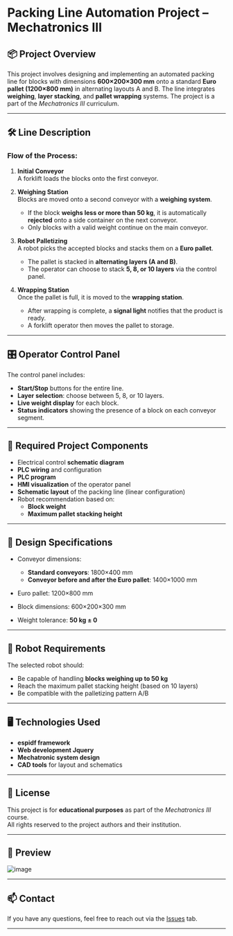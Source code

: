# Packing Line Automation Project – Mechatronics III

## 📦 Project Overview

This project involves designing and implementing an automated packing line for blocks with dimensions **600×200×300 mm** onto a standard **Euro pallet (1200×800 mm)** in alternating layouts A and B. The line integrates **weighing**, **layer stacking**, and **pallet wrapping** systems. The project is a part of the *Mechatronics III* curriculum.

---

## 🛠️ Line Description

### Flow of the Process:

1. **Initial Conveyor**  
   A forklift loads the blocks onto the first conveyor.

2. **Weighing Station**  
   Blocks are moved onto a second conveyor with a **weighing system**.
   - If the block **weighs less or more than 50 kg**, it is automatically **rejected** onto a side container on the next conveyor.
   - Only blocks with a valid weight continue on the main conveyor.

3. **Robot Palletizing**  
   A robot picks the accepted blocks and stacks them on a **Euro pallet**.
   - The pallet is stacked in **alternating layers (A and B)**.
   - The operator can choose to stack **5, 8, or 10 layers** via the control panel.

4. **Wrapping Station**  
   Once the pallet is full, it is moved to the **wrapping station**.
   - After wrapping is complete, a **signal light** notifies that the product is ready.
   - A forklift operator then moves the pallet to storage.

---

## 🎛️ Operator Control Panel

The control panel includes:
- **Start/Stop** buttons for the entire line.
- **Layer selection**: choose between 5, 8, or 10 layers.
- **Live weight display** for each block.
- **Status indicators** showing the presence of a block on each conveyor segment.

---

## 🧰 Required Project Components

- Electrical control **schematic diagram**
- **PLC wiring** and configuration
- **PLC program**
- **HMI visualization** of the operator panel
- **Schematic layout** of the packing line (linear configuration)
- Robot recommendation based on:
  - **Block weight**
  - **Maximum pallet stacking height**

---

## 📐 Design Specifications

- Conveyor dimensions:
  - **Standard conveyors**: 1800×400 mm
  - **Conveyor before and after the Euro pallet**: 1400×1000 mm

- Euro pallet: 1200×800 mm
- Block dimensions: 600×200×300 mm
- Weight tolerance: **50 kg ± 0**

---

## 🤖 Robot Requirements

The selected robot should:
- Be capable of handling **blocks weighing up to 50 kg**
- Reach the maximum pallet stacking height (based on 10 layers)
- Be compatible with the palletizing pattern A/B

---

## 🖥️ Technologies Used

- **espidf framework** 
- **Web development Jquery**
- **Mechatronic system design**
- **CAD tools** for layout and schematics

---

## 📎 License

This project is for **educational purposes** as part of the *Mechatronics III* course.  
All rights reserved to the project authors and their institution.

---

## 📸 Preview

![image](https://github.com/user-attachments/assets/29605b23-445e-42ac-962e-5c633de11b76)


---

## 📫 Contact

If you have any questions, feel free to reach out via the [Issues](https://github.com/your-repo/issues) tab.

---



